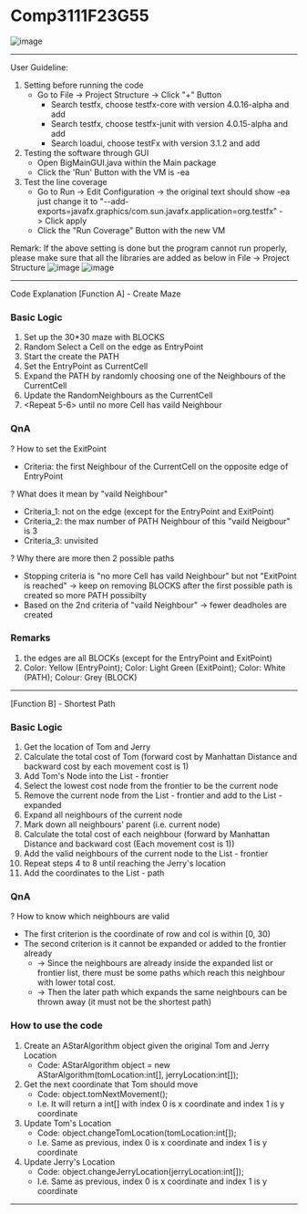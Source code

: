 # Comp3111F23G55

![image](https://github.com/timlaw0919/Comp3111F23G55/assets/144464604/e9ac81d5-6199-448c-ad82-53700afdddf9)

--------------------------------------------------------------------------------------------------------------------------------------------------------------------------
User Guideline:
1. Setting before running the code
   - Go to File -> Project Structure -> Click "+" Button
     - Search testfx, choose testfx-core with version 4.0.16-alpha and add
     - Search testfx, choose testfx-junit with version 4.0.15-alpha and add
     - Search loadui, choose testFx with version 3.1.2 and add
2. Testing the software through GUI
   - Open BigMainGUI.java within the Main package
   - Click the 'Run' Button with the VM is -ea
3. Test the line coverage
   - Go to Run -> Edit Configuration -> the original text should show -ea just change it to "--add-exports=javafx.graphics/com.sun.javafx.application=org.testfx" -> Click apply
   - Click the "Run Coverage" Button with the new VM
  
Remark:
If the above setting is done but the program cannot run properly, please make sure that all the libraries are added as below in File -> Project Structure
![image](https://github.com/timlaw0919/Comp3111F23G55/assets/144464604/eac0352a-5a5b-4b8d-a5c1-db5822550bb1)
![image](https://github.com/timlaw0919/Comp3111F23G55/assets/144464604/9dc54c68-c8d9-4d0e-acfd-599144739db0)

-----------------------------------------------------------------------------------------------------------------------------------------------------------------------
Code Explanation
[Function A] - Create Maze
### Basic Logic
1. Set up the 30*30 maze with BLOCKS
2. Random Select a Cell on the edge as EntryPoint
3. Start the create the PATH
4. Set the EntryPoint as CurrentCell
5. Expand the PATH by randomly choosing one of the Neighbours of the CurrentCell
6. Update the RandomNeighbours as the CurrentCell
7. <Repeat 5-6> until no more Cell has vaild Neighbour

### QnA
? How to set the ExitPoint
- Criteria: the first Neighbour of the CurrentCell on the opposite edge of EntryPoint
  
? What does it mean by "vaild Neighbour"
- Criteria_1: not on the edge (except for the EntryPoint and ExitPoint)
- Criteria_2: the max number of PATH Neighbour of this "vaild Neigbour" is 3
- Criteria_3: unvisited
  
? Why there are more then 2 possible paths
- Stopping criteria is "no more Cell has vaild Neighbour" but not "ExitPoint is reached" -> keep on removing BLOCKS after the first possible path is created so more PATH possibilty
- Based on the 2nd criteria of "vaild Neighbour" -> fewer deadholes are created

### Remarks
1. the edges are all BLOCKs (except for the EntryPoint and ExitPoint)
2. Color: Yellow (EntryPoint); Color: Light Green (ExitPoint); Color: White (PATH); Colour: Grey (BLOCK)

-----------------------------------------------------------------------------------------------------------------------------------------------------------------------

[Function B] - Shortest Path
### Basic Logic
1. Get the location of Tom and Jerry
2. Calculate the total cost of Tom (forward cost by Manhattan Distance and backward cost by each movement cost is 1)
3. Add Tom's Node into the List - frontier
4. Select the lowest cost node from the frontier to be the current node
5. Remove the current node from the List - frontier and add to the List - expanded
6. Expand all neighbours of the current node
7. Mark down all neighbours' parent (i.e. current node)
8. Calculate the total cost of each neighbour (forward by Manhattan Distance and backward cost (Each movement cost is 1))
9. Add the valid neighbours of the current node to the List - frontier
10. Repeat steps 4 to 8 until reaching the Jerry's location
11. Add the coordinates to the List - path

### QnA
? How to know which neighbours are valid
- The first criterion is the coordinate of row and col is within [0, 30)
- The second criterion is it cannot be expanded or added to the frontier already
  - -> Since the neighbours are already inside the expanded list or frontier list, there must be some paths which reach this neighbour with lower total cost.
  - -> Then the later path which expands the same neighbours can be thrown away (it must not be the shortest path)

### How to use the code
1. Create an AStarAlgorithm object given the original Tom and Jerry Location
   - Code: AStarAlgorithm object = new AStarAlgorithm(tomLocation:int[], jerryLocation:int[]);
3. Get the next coordinate that Tom should move
   - Code: object.tomNextMovement();
   - I.e. It will return a int[] with index 0 is x coordinate and index 1 is y coordinate
5. Update Tom's Location
   - Code: object.changeTomLocation(tomLocation:int[]);
   - I.e. Same as previous, index 0 is x coordinate and index 1 is y coordinate
6. Update Jerry's Location
   - Code: object.changeJerryLocation(jerryLocation:int[]);
   - I.e. Same as previous, index 0 is x coordinate and index 1 is y coordinate

-----------------------------------------------------------------------------------------------------------------------------------------------------------------------

